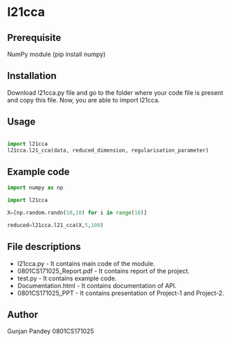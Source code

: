 # l21cca

## Prerequisite

NumPy module (pip install numpy)

## Installation

Download l21cca.py file and go to the folder where your code file is present and 
copy this file. Now, you are able to import l21cca.


## Usage

```python

import l21cca
l21cca.l21_cca(data, reduced_dimension, regularisation_parameter)
```


## Example code

```python
import numpy as np

import l21cca

X=[np.random.randn(10,10) for i in range(10)]

reduced=l21cca.l21_cca(X,5,100)
```
## File descriptions
* l21cca.py - It contains main code of the module.
* 0801CS171025_Report.pdf - It contains report of the project.
* test.py - It contains example code.
* Documentation.html - It contains documentation of API.
* 0801CS171025_PPT - It contains presentation of Project-1 and Project-2. 

## Author
Gunjan Pandey
0801CS171025
